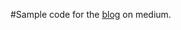 #Sample code for the <a href="https://medium.com/@edwarddubilyer/testng-life-without-xml-handling-flaky-tests-27dbad4dbd8b">blog</a> on medium.

